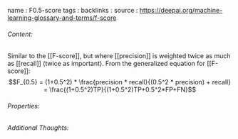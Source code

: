 name : F0.5-score
tags : 
backlinks : 
source : https://deepai.org/machine-learning-glossary-and-terms/f-score

###### Content:
Similar to the [[F-score]], but where [[precision]] is weighted twice as much as [[recall]] (twice as important). From the generalized equation for [[F-score]]:
$$F_{0.5} = (1+0.5^2) * \frac{precision * recall}{(0.5^2 * precision) + recall} = \frac{(1+0.5^2)TP}{(1+0.5^2)TP+0.5^2*FP+FN}$$

###### Properties:


###### Additional Thoughts:
